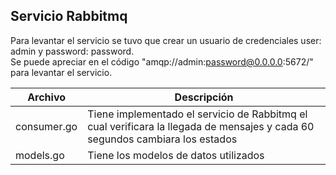 ## Servicio Rabbitmq

Para levantar el servicio se tuvo que crear un usuario de credenciales user: admin y password: password.  
Se puede apreciar en el código "amqp://admin:password@0.0.0.0:5672/" para levantar el servicio. 

| Archivo | Descripción  | 
|---|---|
|consumer.go|Tiene implementado el servicio de Rabbitmq el cual verificara la llegada de mensajes y cada 60 segundos cambiara los estados|
|models.go| Tiene los modelos de datos utilizados|
